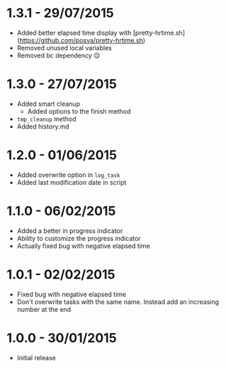 # 1.3.1 - 29/07/2015
* Added better elapsed time display with [pretty-hrtime.sh]
    (https://github.com/posva/pretty-hrtime.sh)
* Removed unused local variables
* Removed bc dependency :relieved:

# 1.3.0 - 27/07/2015
* Added smart cleanup
    * Added options to the finish method
* `tmp_cleanup` method
* Added history.md

# 1.2.0 - 01/06/2015
* Added overwrite option in `log_task`
* Added last modification date in script

# 1.1.0 - 06/02/2015
* Added a better in progress indicator
* Ability to customize the progress indicator
* Actually fixed bug with negative elapsed time

# 1.0.1 - 02/02/2015
* Fixed bug with negative elapsed time
* Don't overwrite tasks with the same name. Instead add an increasing number at
    the end

# 1.0.0 - 30/01/2015
* Initial release
